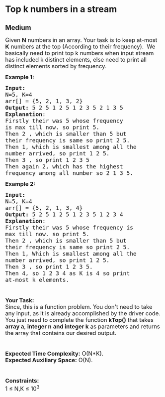 # Top k numbers in a stream
## Medium
<div class="problems_problem_content__Xm_eO"><p><span style="font-size: 18px;">Given <strong>N</strong> numbers in an array. Your task is to keep at-most <strong>K</strong> numbers at the top (According to their frequency).&nbsp; We basically need to print top k numbers when input stream has included k distinct elements, else need to print all distinct elements sorted by frequency.</span></p>
<p><span style="font-size: 18px;"><strong>Example 1:</strong></span></p>
<pre><span style="font-size: 18px;"><strong>Input:
</strong>N=5, K=4
arr[] = {5, 2, 1, 3, 2} 
<strong>Output:</strong> 5 2 5 1 2 5 1 2 3 5 2 1 3 5&nbsp;
<strong>Explanation</strong>:
Firstly their was 5 whose frequency
is max till now. so print 5.
Then 2 , which is smaller than 5 but
their frequency is same so print 2 5.
Then 1, which is smallest among all the
number arrived, so print 1 2 5.
Then 3 , so print 1 2 3 5
Then again 2, which has the highest
frequency among all number so 2 1 3 5.</span></pre>
<p><span style="font-size: 18px;"><strong>Example 2:</strong></span></p>
<pre><span style="font-size: 18px;"><strong>Input:
</strong>N=5, K=4
arr[] = {5, 2, 1, 3, 4} 
<strong>Output:</strong> 5 2 5 1 2 5 1 2 3 5 1 2 3 4&nbsp;
<strong>Explanation</strong>:
Firstly their was 5 whose frequency is
max till now. so print 5.
Then 2 , which is smaller than 5 but
their frequency is same so print 2 5.
Then 1, Which is smallest among all the
number arrived, so print 1 2 5.
Then 3 , so print 1 2 3 5.
Then 4, so 1 2 3 4 as K is 4 so print
at-most k elements.
</span></pre>
<p>&nbsp;</p>
<p><span style="font-size: 18px;"><strong>Your Task:</strong><br>Since, this is a function problem. You don't need to take any input, as it is already accomplished by the driver code. You just need to complete the function <strong>kTop()</strong> that takes <strong>array a</strong>,&nbsp;<strong>integer n</strong> <strong>and integer&nbsp;k</strong>&nbsp;as parameters and returns the array that contains our desired&nbsp;output.</span></p>
<p>&nbsp;</p>
<p><span style="font-size: 18px;"><strong>Expected Time Complexity:</strong> O(N*K).<br><strong>Expected Auxiliary Space:</strong> O(N).</span></p>
<p>&nbsp;</p>
<p><span style="font-size: 18px;"><strong>Constraints:</strong><br>1 ≤ N,K ≤ 10<sup>3</sup></span></p>
<p>&nbsp;</p></div>